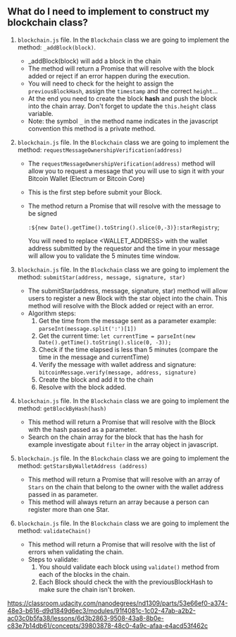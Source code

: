 ## What do I need to implement to construct my blockchain class?

1. `blockchain.js` file. In the `Blockchain` class we are going to implement the method: `_addBlock(block)`.

   - _addBlock(block) will add a block in the chain
   - The method will return a Promise that will resolve with the block added or reject if an error happen during the execution.
   - You will need to check for the height to assign the `previousBlockHash`, assign the `timestamp` and the correct `height`...
   - At the end you need to create the block **hash** and push the block into the chain array. Don't forget to update the `this.height` class variable.
   - Note: the symbol `_` in the method name indicates in the javascript convention this method is a private method.

2. `blockchain.js` file. In the `Blockchain` class we are going to implement the method: `requestMessageOwnershipVerification(address)`

   - The `requestMessageOwnershipVerification(address)` method will allow you to request a message that you will use to sign it with your Bitcoin Wallet (Electrum or Bitcoin Core)

   - This is the first step before submit your Block.

   - The method return a Promise that will resolve with the message to be signed

     `:${new Date().getTime().toString().slice(0,-3)}:starRegistry`;

     You will need to replace <WALLET_ADDRESS> with the wallet address submitted by the requestor and the time in your message will allow you to validate the 5 minutes time window.

3. `blockchain.js` file. In the `Blockchain` class we are going to implement the method: `submitStar(address, message, signature, star)`

   - The submitStar(address, message, signature, star) method will allow users to register a new Block with the star object into the chain. This method will resolve with the Block added or reject with an error.
   - Algorithm steps:
     1. Get the time from the message sent as a parameter example: `parseInt(message.split(':')[1])`
     2. Get the current time: `let currentTime = parseInt(new Date().getTime().toString().slice(0, -3));`
     3. Check if the time elapsed is less than 5 minutes (compare the time in the message and currentTime)
     4. Verify the message with wallet address and signature: `bitcoinMessage.verify(message, address, signature)`
     5. Create the block and add it to the chain
     6. Resolve with the block added.

4. `blockchain.js` file. In the `Blockchain` class we are going to implement the method: `getBlockByHash(hash)`

   - This method will return a Promise that will resolve with the Block with the hash passed as a parameter.
   - Search on the chain array for the block that has the hash for example investigate about `filter` in the array object in javascript.

5. `blockchain.js` file. In the `Blockchain` class we are going to implement the method: `getStarsByWalletAddress (address)`

   - This method will return a Promise that will resolve with an array of `Stars` on the chain that belong to the owner with the wallet address passed in as parameter.
   - This method will always return an array because a person can register more than one Star.

6. `blockchain.js` file. In the `Blockchain` class we are going to implement the method: `validateChain()`

   - This method will return a Promise that will resolve with the list of errors when validating the chain.
   - Steps to validate:
     1. You should validate each block using `validate()` method from each of the blocks in the chain.
     2. Each Block should check the with the previousBlockHash to make sure the chain isn't broken.



https://classroom.udacity.com/nanodegrees/nd1309/parts/53e66ef0-a374-48e3-b616-d9d1849d6ec3/modules/91f4081c-1c02-47ab-a2b2-ac03c0b5fa38/lessons/6d3b2863-9508-43a8-8b0e-c83e7b14db61/concepts/39803878-48c0-4a9c-afaa-e4acd53f462c